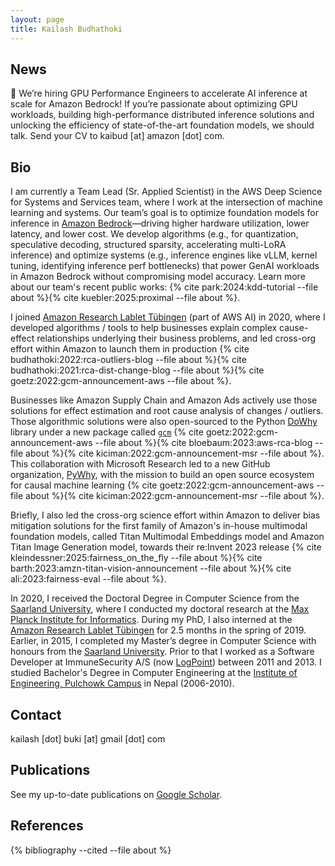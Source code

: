 ```yaml
---
layout: page
title: Kailash Budhathoki
---
```

## News
🚀 We’re hiring GPU Performance Engineers to accelerate AI inference at scale for Amazon Bedrock! If you’re passionate about optimizing GPU workloads, building high-performance distributed inference solutions and unlocking the efficiency of state-of-the-art foundation models, we should talk. Send your CV to kaibud [at] amazon [dot] com.

## Bio

I am currently a Team Lead (Sr. Applied Scientist) in the AWS Deep Science for Systems and Services team, where I work at the intersection of machine learning and systems. Our team’s goal is to optimize foundation models for inference in [Amazon Bedrock](https://aws.amazon.com/bedrock/)—driving higher hardware utilization, lower latency, and lower cost. We develop algorithms (e.g., for quantization, speculative decoding, structured sparsity, accelerating multi-LoRA inference) and optimize systems (e.g., inference engines like vLLM, kernel tuning, identifying inference perf bottlenecks) that power GenAI workloads in Amazon Bedrock without compromising model accuracy. Learn more about our team's recent public works: {% cite park:2024:kdd-tutorial --file about %}{% cite kuebler:2025:proximal --file about %}.

I joined [Amazon Research Lablet Tübingen](https://www.amazon.science/latest-news/amazons-fourth-r-d-center-in-germany-is-dedicated-to-open-ai-research) (part of AWS AI) in 2020, where I developed algorithms / tools to help businesses explain complex cause-effect relationships underlying their business problems, and led cross-org effort within Amazon to launch them in production {% cite budhathoki:2022:rca-outliers-blog --file about %}{% cite budhathoki:2021:rca-dist-change-blog --file about %}{% cite goetz:2022:gcm-announcement-aws --file about %}.
<!-- Typical business problems involved effect estimation, and root cause analysis of changes / outliers. Some solutions are still actively used in production by -->
Businesses like Amazon Supply Chain and Amazon Ads actively use those solutions for effect estimation and root cause analysis of changes / outliers.
Those algorithmic solutions were also open-sourced to the Python [DoWhy](https://github.com/py-why/dowhy) library under a new package called [`gcm`](https://www.pywhy.org/dowhy/v0.9.1/user_guide/gcm_based_inference/introduction.html) {% cite goetz:2022:gcm-announcement-aws --file about %}{% cite  bloebaum:2023:aws-rca-blog --file about %}{% cite kiciman:2022:gcm-announcement-msr --file about %}. This collaboration with Microsoft Research led to a new GitHub organization, [PyWhy](https://www.pywhy.org/), with the mission to build an open source ecosystem for causal machine learning {% cite goetz:2022:gcm-announcement-aws --file about %}{% cite kiciman:2022:gcm-announcement-msr --file about %}.
<!--  -->
Briefly, I also led the cross-org science effort within Amazon to deliver bias mitigation solutions for the first family of Amazon's in-house multimodal foundation models, called Titan Multimodal Embeddings model and Amazon Titan Image Generation model, towards their re:Invent 2023 release {% cite kleindessner:2025:fairness_on_the_fly --file about %}{% cite barth:2023:amzn-titan-vision-announcement --file about %}{% cite ali:2023:fairness-eval --file about %}.

In 2020, I received the Doctoral Degree in Computer Science from the [Saarland University](https://saarland-informatics-campus.de/), where I conducted my doctoral research at the [Max Planck Institute for Informatics](https://www.mpi-inf.mpg.de/home). During my PhD, I also interned at the [Amazon Research Lablet Tübingen](https://www.amazon.science/latest-news/amazons-fourth-r-d-center-in-germany-is-dedicated-to-open-ai-research) for 2.5 months in the spring of 2019. Earlier, in 2015, I completed my Master’s degree in Computer Science with honours from the [Saarland University](https://saarland-informatics-campus.de/). Prior to that I worked as a Software Developer at ImmuneSecurity A/S (now [LogPoint](https://www.logpoint.com/en/)) between 2011 and 2013.
I studied Bachelor's Degree in Computer Engineering at the [Institute of Engineering, Pulchowk Campus](https://pcampus.edu.np/) in Nepal (2006-2010).

## Contact

kailash [dot] buki [at] gmail [dot] com

## Publications

See my up-to-date publications on [Google Scholar](https://scholar.google.com/citations?hl=en&user=O5yaQbgAAAAJ&view_op=list_works&sortby=pubdate).

## References

{% bibliography --cited --file about %}

<!-- <h1><b>Hot Topics</b></h1>
<div class="posts">
  <h3>Are you an <b>expert</b> in optimizing foundation models for inference?<br/><a>Share your CV to kaibud@ (append amazon.com)!</a></h3>
  <!-- <h3>Are you interested in optimizing foundation models for inference?<br/><a href="https://sites.google.com/view/kdd-2024-tutorial-inf-opt-/home" target="_blank">Check out our KDD'24 tutorial!</a></h3> -->
<!-- </div> -->

<!-- <h1><b>Research Internship</b></h1>
<div class="posts">
  <h3>Are you a PhD researcher working on optimizing foundation models for inference? <br/><a>Share your CV to kaibud@ (append amazon.com)!</a></h3>
</div>

<h1><b>Blog Posts</b></h1>
<div class="posts">
  {% for post in site.posts %}
  <div class="post">
    <h3 class="post-title">
      <a href="{{ post.url | absolute_url }}">
        {{ post.title }}
      </a>
    </h3>
    <span class="post-date">{{ post.date | date_to_string }}</span>
  </div>
  {% endfor %}
</div>

<div class="footer">
  <span class="disclaimer">Disclaimer: The opinions expressed here are my own and do not necessarily represent those of current or past employers.</span>
</div> -->